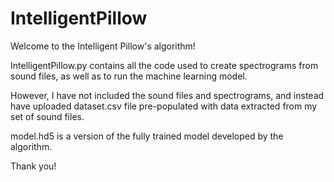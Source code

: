 # IntelligentPillow

Welcome to the Intelligent Pillow's algorithm!

IntelligentPillow.py contains all the code used to create spectrograms from sound files, as well as to run the machine learning model.

However, I have not included the sound files and spectrograms, and instead have uploaded dataset.csv file pre-populated with data extracted from my set of sound files.

model.hd5 is a version of the fully trained model developed by the algorithm.

Thank you!

